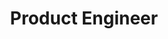 ---
layout: null
title : Product Engineer
description: Product Engineer @ [Sprinklr](https://www.sprinklr.com/)
image: /images/sprinklr.png
duration: "June 2018 - December 2020"
link: https://www.sprinklr.com/
event: true
---